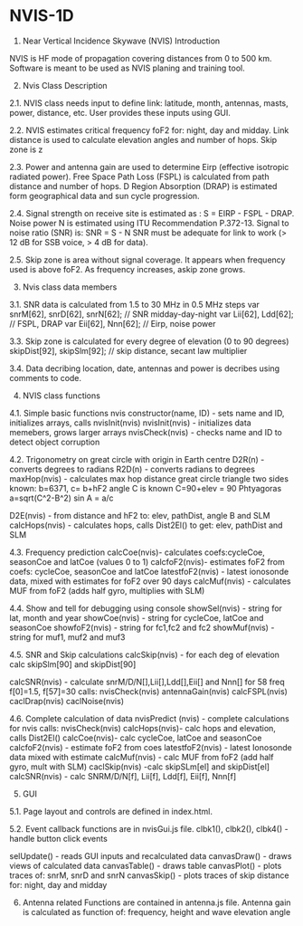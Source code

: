 # NVIS-1D

1. Near Vertical Incidence Skywave (NVIS) Introduction

NVIS is HF mode of propagation covering distances from 0 to 500 km. 
Software is meant to be used as NVIS planing and training tool. 


2. Nvis Class Description

2.1. NVIS class needs input to define link: latitude, month, antennas, masts, power, distance, etc.
User provides these inputs using GUI.

2.2. NVIS estimates critical frequency foF2 for: night, day and midday.
Link distance is used to calculate elevation angles and number of hops.
Skip zone is z

2.3. Power and antenna gain are used to determine Eirp (effective isotropic radiated power).
Free Space Path Loss (FSPL) is calculated from path distance and number of hops.
D Region Absorption (DRAP) is estimated form geographical data and sun cycle progression.

2.4. Signal strength on receive site is estimated as : S = EIRP - FSPL - DRAP. 
Noise power N is estimated using ITU Recommendation P.372-13.
Signal to noise ratio (SNR) is: SNR = S - N
SNR must be adequate for link to work (> 12 dB for SSB voice, > 4 dB for data).

2.5. Skip zone is area without signal coverage. It appears when frequency used is above foF2.
As frequency increases, askip zone grows.


3. Nvis class data members

3.1. SNR data is calculated from 1.5 to 30 MHz in 0.5 MHz steps
  var snrM[62], snrD[62], snrN[62]; // SNR midday-day-night
  var Lii[62], Ldd[62];		      // FSPL, DRAP
  var Eii[62], Nnn[62];             // Eirp, noise power

3.3. Skip zone is calculated for every degree of elevation (0 to 90 degrees)
  skipDist[92], skipSlm[92];      // skip distance, secant law multiplier  

3.4. Data decribing location, date, antennas and power is decribes using comments to code.


4. NVIS class functions

4.1. Simple basic functions
nvis constructor(name, ID) - sets name and ID, initializes arrays, calls nvisInit(nvis)
nvisInit(nvis) - initializes data memebers, grows larger arrays
nvisCheck(nvis) - checks name and ID to detect object corruption

4.2. Trigonometry on great circle with origin in Earth centre
D2R(n) - converts degrees to radians
R2D(n) - converts radians to degrees
maxHop(nvis) - calculates max hop distance
	great circle triangle
	two sides known: b=6371, c= b+hF2
	angle C is known C=90+elev = 90
	Phtyagoras a=sqrt(C^2-B^2)
	sin A = a/c

D2E(nvis) - from distance and hF2 to: elev, pathDist, angle B and SLM
calcHops(nvis) - calculates hops, calls Dist2El() to get: elev, pathDist and SLM  

4.3. Frequency prediction 
calcCoe(nvis)- calculates coefs:cycleCoe, seasonCoe and latCoe (values 0 to 1)
calcfoF2(nvis)- estimates foF2 from coefs: cycleCoe, seasonCoe and latCoe
latestfoF2(nvis) - latest ionosonde data, mixed with estimates for foF2 over 90 days
calcMuf(nvis) - calculates MUF from foF2 (adds half gyro, multiplies with SLM)

4.4. Show and tell for debugging using console
showSel(nvis)  - string for lat, month and year
showCoe(nvis)  - string for cycleCoe, latCoe and seasonCoe
showfoF2(nvis) - string for fc1,fc2 and fc2
showMuf(nvis)  - string for muf1, muf2 and muf3

4.5. SNR and Skip calculations
calcSkip(nvis) - for each deg of elevation calc skipSlm[90] and skipDist[90]

calcSNR(nvis) - calculate snrM/D/N[],Lii[],Ldd[],Eii[] and Nnn[] for 58 freq f[0]=1.5, f[57]=30
calls: 
  nvisCheck(nvis)
  antennaGain(nvis)
  calcFSPL(nvis)
  caclDrap(nvis)
  caclNoise(nvis)

4.6. Complete calculation of data
nvisPredict (nvis) - complete calculations for nvis
calls:
  nvisCheck(nvis)
  calcHops(nvis)- calc hops and elevation, calls Dist2El()
  calcCoe(nvis)- calc cycleCoe, latCoe and seasonCoe
  calcfoF2(nvis) - estimate foF2 from coes 
  latestfoF2(nvis) - latest Ionosonde data mixed with estimate
  calcMuf(nvis) - calc MUF from foF2 (add half gyro, mult with SLM)
  caclSkip(nvis) -calc skipSLm[el] and skipDist[el]
  calcSNR(nvis) - calc SNRM/D/N[f], Lii[f], Ldd[f], Eii[f], Nnn[f]


5. GUI 

5.1. Page layout and controls are defined in index.html.

5.2. Event callback functions are in nvisGui.js file.
clbk1(), clbk2(), clbk4() - handle button click events

selUpdate() - reads GUI inputs and recalculated data
canvasDraw() - draws views of calculated data
canvasTable() - draws table
canvasPlot() - plots traces of: snrM, snrD and snrN
canvasSkip() - plots traces of skip distance for: night, day and midday

6. Antenna related
Functions are contained in antenna.js file.
Antenna gain is calculated as function of: frequency, height and wave elevation angle





